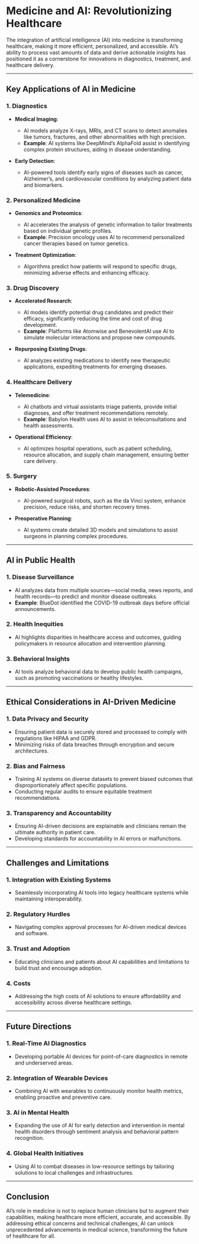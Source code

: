 # Medicine and AI: Revolutionizing Healthcare

The integration of artificial intelligence (AI) into medicine is transforming healthcare, making it more efficient, personalized, and accessible. AI’s ability to process vast amounts of data and derive actionable insights has positioned it as a cornerstone for innovations in diagnostics, treatment, and healthcare delivery.

---

## **Key Applications of AI in Medicine**

### **1. Diagnostics**
- **Medical Imaging**:
  - AI models analyze X-rays, MRIs, and CT scans to detect anomalies like tumors, fractures, and other abnormalities with high precision.
  - **Example**: AI systems like DeepMind’s AlphaFold assist in identifying complex protein structures, aiding in disease understanding.

- **Early Detection**:
  - AI-powered tools identify early signs of diseases such as cancer, Alzheimer’s, and cardiovascular conditions by analyzing patient data and biomarkers.

### **2. Personalized Medicine**
- **Genomics and Proteomics**:
  - AI accelerates the analysis of genetic information to tailor treatments based on individual genetic profiles.
  - **Example**: Precision oncology uses AI to recommend personalized cancer therapies based on tumor genetics.

- **Treatment Optimization**:
  - Algorithms predict how patients will respond to specific drugs, minimizing adverse effects and enhancing efficacy.

### **3. Drug Discovery**
- **Accelerated Research**:
  - AI models identify potential drug candidates and predict their efficacy, significantly reducing the time and cost of drug development.
  - **Example**: Platforms like Atomwise and BenevolentAI use AI to simulate molecular interactions and propose new compounds.

- **Repurposing Existing Drugs**:
  - AI analyzes existing medications to identify new therapeutic applications, expediting treatments for emerging diseases.

### **4. Healthcare Delivery**
- **Telemedicine**:
  - AI chatbots and virtual assistants triage patients, provide initial diagnoses, and offer treatment recommendations remotely.
  - **Example**: Babylon Health uses AI to assist in teleconsultations and health assessments.

- **Operational Efficiency**:
  - AI optimizes hospital operations, such as patient scheduling, resource allocation, and supply chain management, ensuring better care delivery.

### **5. Surgery**
- **Robotic-Assisted Procedures**:
  - AI-powered surgical robots, such as the da Vinci system, enhance precision, reduce risks, and shorten recovery times.

- **Preoperative Planning**:
  - AI systems create detailed 3D models and simulations to assist surgeons in planning complex procedures.

---

## **AI in Public Health**

### **1. Disease Surveillance**
- AI analyzes data from multiple sources—social media, news reports, and health records—to predict and monitor disease outbreaks.
- **Example**: BlueDot identified the COVID-19 outbreak days before official announcements.

### **2. Health Inequities**
- AI highlights disparities in healthcare access and outcomes, guiding policymakers in resource allocation and intervention planning.

### **3. Behavioral Insights**
- AI tools analyze behavioral data to develop public health campaigns, such as promoting vaccinations or healthy lifestyles.

---

## **Ethical Considerations in AI-Driven Medicine**

### **1. Data Privacy and Security**
- Ensuring patient data is securely stored and processed to comply with regulations like HIPAA and GDPR.
- Minimizing risks of data breaches through encryption and secure architectures.

### **2. Bias and Fairness**
- Training AI systems on diverse datasets to prevent biased outcomes that disproportionately affect specific populations.
- Conducting regular audits to ensure equitable treatment recommendations.

### **3. Transparency and Accountability**
- Ensuring AI-driven decisions are explainable and clinicians remain the ultimate authority in patient care.
- Developing standards for accountability in AI errors or malfunctions.

---

## **Challenges and Limitations**

### **1. Integration with Existing Systems**
- Seamlessly incorporating AI tools into legacy healthcare systems while maintaining interoperability.

### **2. Regulatory Hurdles**
- Navigating complex approval processes for AI-driven medical devices and software.

### **3. Trust and Adoption**
- Educating clinicians and patients about AI capabilities and limitations to build trust and encourage adoption.

### **4. Costs**
- Addressing the high costs of AI solutions to ensure affordability and accessibility across diverse healthcare settings.

---

## **Future Directions**

### **1. Real-Time AI Diagnostics**
- Developing portable AI devices for point-of-care diagnostics in remote and underserved areas.

### **2. Integration of Wearable Devices**
- Combining AI with wearables to continuously monitor health metrics, enabling proactive and preventive care.

### **3. AI in Mental Health**
- Expanding the use of AI for early detection and intervention in mental health disorders through sentiment analysis and behavioral pattern recognition.

### **4. Global Health Initiatives**
- Using AI to combat diseases in low-resource settings by tailoring solutions to local challenges and infrastructures.

---

## **Conclusion**

AI’s role in medicine is not to replace human clinicians but to augment their capabilities, making healthcare more efficient, accurate, and accessible. By addressing ethical concerns and technical challenges, AI can unlock unprecedented advancements in medical science, transforming the future of healthcare for all.
